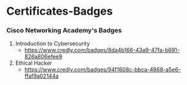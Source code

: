 # Certificates-Badges

### Cisco Networking Academy's Badges
1. Introduction to Cybersecurity
   - https://www.credly.com/badges/8da4b166-43a9-47fa-b691-826a806efee9
3. Ethical Hacker
   - https://www.credly.com/badges/94f1608c-bbca-4868-a5e6-ffaf9a02144a
